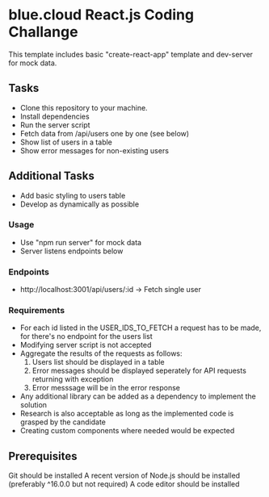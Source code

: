 # blue.cloud React.js Coding Challange

This template includes basic "create-react-app" template and dev-server for mock data.

## Tasks

- Clone this repository to your machine.
- Install dependencies
- Run the server script
- Fetch data from /api/users one by one (see below)
- Show list of users in a table
- Show error messages for non-existing users

## Additional Tasks

- Add basic styling to users table
- Develop as dynamically as possible

### Usage

- Use "npm run server" for mock data
- Server listens endpoints below

### Endpoints

- http://localhost:3001/api/users/:id -> Fetch single user
### Requirements
- For each id listed in the USER_IDS_TO_FETCH a request has to be made, for there's no endpoint for the users list
- Modifying server script is not accepted
- Aggregate the results of the requests as follows:
  1. Users list should be displayed in a table
  2. Error messages should be displayed seperately for API requests returning with exception
  3. Error messsage will be in the error response
- Any additional library can be added as a dependency to implement the solution
- Research is also acceptable as long as the implemented code is grasped by the candidate
- Creating custom components where needed would be expected


## Prerequisites

Git should be installed
A recent version of Node.js should be installed (preferably ^16.0.0 but not required)
A code editor should be installed

